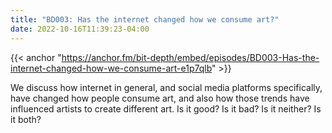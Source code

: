 ```yaml
---
title: "BD003: Has the internet changed how we consume art?"
date: 2022-10-16T11:39:23-04:00
---
```

        
{{< anchor "https://anchor.fm/bit-depth/embed/episodes/BD003-Has-the-internet-changed-how-we-consume-art-e1p7qlb" >}}

We discuss how internet in general, and social media platforms specifically,
have changed how people consume art, and also how those trends have influenced
artists to create different art. Is it good? Is it bad? Is it neither? Is it
both?

